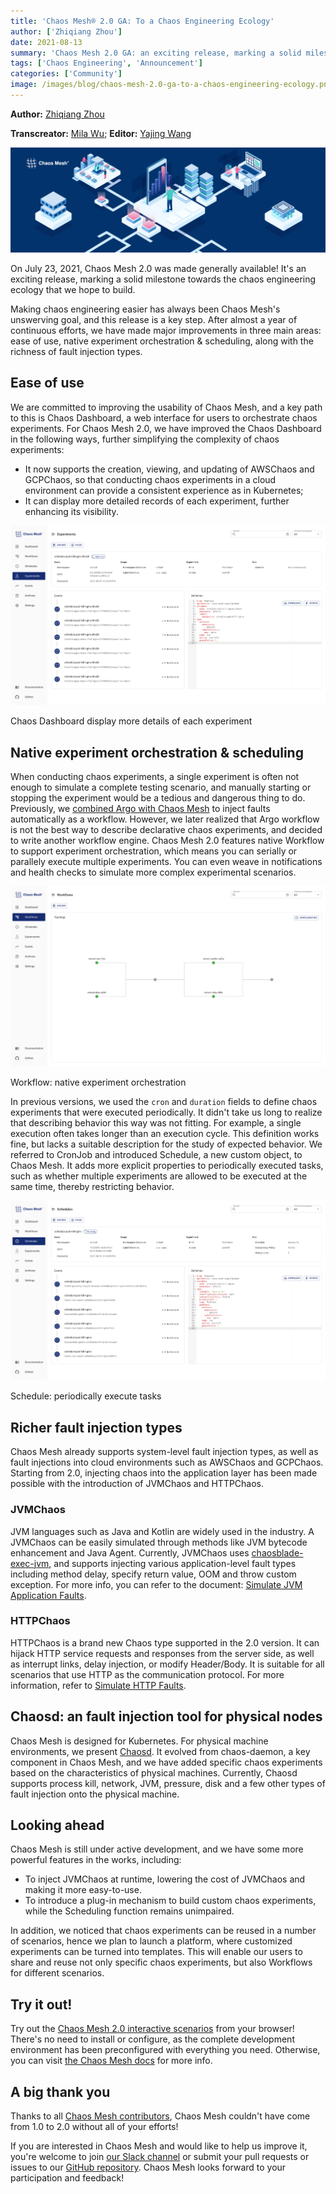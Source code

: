 ```yaml
---
title: 'Chaos Mesh® 2.0 GA: To a Chaos Engineering Ecology'
author: ['Zhiqiang Zhou']
date: 2021-08-13
summary: 'Chaos Mesh 2.0 GA: an exciting release, marking a solid milestone towards the chaos engineering ecology that we hope to build.'
tags: ['Chaos Engineering', 'Announcement']
categories: ['Community']
image: /images/blog/chaos-mesh-2.0-ga-to-a-chaos-engineering-ecology.png
---
```


**Author:** [Zhiqiang Zhou](https://github.com/STRRL)

**Transcreator:** [Mila Wu](https://github.com/milasuperstar); **Editor:** [Yajing Wang](https://github.com/anotherrachel)

![Chaos Mesh 2.0 GA: To a Chaos Engineering Ecology](media/chaos-mesh-2.0-ga-to-a-chaos-engineering-ecology.png)

On July 23, 2021, Chaos Mesh 2.0 was made generally available! It's an exciting release, marking a solid milestone towards the chaos engineering ecology that we hope to build.

Making chaos engineering easier has always been Chaos Mesh's unswerving goal, and this release is a key step. After almost a year of continuous efforts, we have made major improvements in three main areas: ease of use, native experiment orchestration & scheduling, along with the richness of fault injection types.

## Ease of use

We are committed to improving the usability of Chaos Mesh, and a key path to this is Chaos Dashboard, a web interface for users to orchestrate chaos experiments. For Chaos Mesh 2.0, we have improved the Chaos Dashboard in the following ways, further simplifying the complexity of chaos experiments:

* It now supports the creation, viewing, and updating of AWSChaos and GCPChaos, so that conducting chaos experiments in a cloud environment can provide a consistent experience as in Kubernetes;
* It can display more detailed records of each experiment, further enhancing its visibility.

![Chaos Dashboard display more details of each experiment](media/chaos-mesh-2.0-dashboard-display-more-details.png)
<div class="caption-center">Chaos Dashboard display more details of each experiment</div>

## Native experiment orchestration & scheduling

When conducting chaos experiments, a single experiment is often not enough to simulate a complete testing scenario, and manually starting or stopping the experiment would be a tedious and dangerous thing to do. Previously, we [combined Argo with Chaos Mesh](https://chaos-mesh.org/blog/building_automated_testing_framework) to inject faults automatically as a workflow. However, we later realized that Argo workflow is not the best way to describe declarative chaos experiments, and decided to write another workflow engine. Chaos Mesh 2.0 features native Workflow to support experiment orchestration, which means you can serially or parallely execute multiple experiments. You can even weave in notifications and health checks to simulate more complex experimental scenarios.

![Workflow: native experiment orchestration](media/chaos-mesh-2.0-workflow-to-support-experiment-orchestration.png)
<div class="caption-center">Workflow: native experiment orchestration</div>

In previous versions, we used the `cron` and `duration` fields to define chaos experiments that were executed periodically.  It didn't take us long to realize that describing behavior this way was not fitting. For example, a single execution often takes longer than an execution cycle. This definition works fine, but lacks a suitable description for the study of expected behavior. We referred to CronJob and introduced Schedule, a new custom object, to Chaos Mesh. It adds more explicit properties to periodically executed tasks, such as whether multiple experiments are allowed to be executed at the same time, thereby restricting behavior.

![Schedule: periodically execute tasks](media/chaos-mesh-2.0-schedule-to-periodically-execute-tasks.png)
<div class="caption-center">Schedule: periodically execute tasks</div>

## Richer fault injection types

Chaos Mesh already supports system-level fault injection types, as well as fault injections into cloud environments such as AWSChaos and GCPChaos. Starting from 2.0, injecting chaos into the application layer has been made possible with the introduction of JVMChaos and HTTPChaos.

### JVMChaos

JVM languages such as Java and Kotlin are widely used in the industry. A JVMChaos can be easily simulated through methods like JVM bytecode enhancement and Java Agent. Currently, JVMChaos uses [chaosblade-exec-jvm](https://github.com/chaosblade-io/chaosblade-exec-jvm), and supports injecting various application-level fault types including method delay, specify return value, OOM and throw custom exception. For more info, you can refer to the document: [Simulate JVM Application Faults](https://chaos-mesh.org/docs/simulate-jvm-application-chaos).

### HTTPChaos

HTTPChaos is a brand new Chaos type supported in the 2.0 version. It can hijack HTTP service requests and responses from the server side, as well as interrupt links, delay injection, or modify Header/Body. It is suitable for all scenarios that use HTTP as the communication protocol. For more information, refer to [Simulate HTTP Faults](https://chaos-mesh.org/docs/simulate-http-chaos-on-kubernetes).

## Chaosd: an fault injection tool for physical nodes

Chaos Mesh is designed for Kubernetes. For physical machine environments, we present [Chaosd](https://github.com/chaos-mesh/chaosd). It evolved from chaos-daemon, a key component in Chaos Mesh, and we have added specific chaos experiments based on the characteristics of physical machines. Currently, Chaosd supports process kill, network, JVM, pressure, disk and a few other types of fault injection onto the physical machine.

## Looking ahead

Chaos Mesh is still under active development, and we have some more powerful features in the works, including:

* To inject JVMChaos at runtime, lowering the cost of JVMChaos and making it more easy-to-use.
* To introduce a plug-in mechanism to build custom chaos experiments, while the Scheduling function remains unimpaired.

In addition, we noticed that chaos experiments can be reused in a number of scenarios, hence we plan to launch a platform, where customized experiments can be turned into templates. This will enable our users to share and reuse not only specific chaos experiments, but also Workflows for different scenarios.

## Try it out!

Try out the [Chaos Mesh 2.0 interactive scenarios](https://chaos-mesh.org/interactive-tutorial) from your browser! There's no need to install or configure, as the complete development environment has been preconfigured with everything you need. Otherwise, you can visit [the Chaos Mesh docs](https://chaos-mesh.org/docs) for more info.

## A big thank you

Thanks to all [Chaos Mesh contributors](https://github.com/chaos-mesh/chaos-mesh/graphs/contributors), Chaos Mesh couldn't have come from 1.0 to 2.0 without all of your efforts!

If you are interested in Chaos Mesh and would like to help us improve it, you're welcome to join [our Slack channel](https://slack.cncf.io/) or submit your pull requests or issues to our [GitHub repository](https://github.com/chaos-mesh/chaos-mesh). Chaos Mesh looks forward to your participation and feedback!
